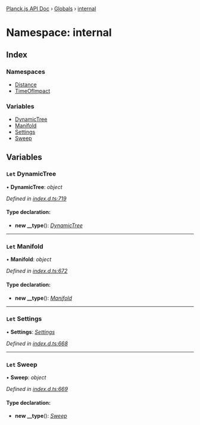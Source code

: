 [Planck.js API Doc](../README.md) › [Globals](../globals.md) › [internal](internal.md)

# Namespace: internal

## Index

### Namespaces

* [Distance](internal.distance.md)
* [TimeOfImpact](internal.timeofimpact.md)

### Variables

* [DynamicTree](internal.md#let-dynamictree)
* [Manifold](internal.md#let-manifold)
* [Settings](internal.md#let-settings)
* [Sweep](internal.md#let-sweep)

## Variables

### `Let` DynamicTree

• **DynamicTree**: *object*

*Defined in [index.d.ts:719](https://github.com/shakiba/planck.js/blob/038d425/lib/index.d.ts#L719)*

#### Type declaration:

* **new __type**(): *[DynamicTree](../classes/dynamictree.md)*

___

### `Let` Manifold

• **Manifold**: *object*

*Defined in [index.d.ts:672](https://github.com/shakiba/planck.js/blob/038d425/lib/index.d.ts#L672)*

#### Type declaration:

* **new __type**(): *[Manifold](../interfaces/manifold.md)*

___

### `Let` Settings

• **Settings**: *[Settings](../classes/settings.md)*

*Defined in [index.d.ts:668](https://github.com/shakiba/planck.js/blob/038d425/lib/index.d.ts#L668)*

___

### `Let` Sweep

• **Sweep**: *object*

*Defined in [index.d.ts:669](https://github.com/shakiba/planck.js/blob/038d425/lib/index.d.ts#L669)*

#### Type declaration:

* **new __type**(): *[Sweep](../classes/sweep.md)*
